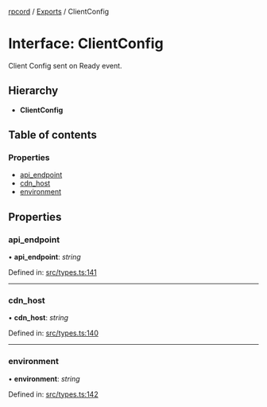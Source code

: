 [rpcord](../README.md) / [Exports](../modules.md) / ClientConfig

# Interface: ClientConfig

Client Config sent on Ready event.

## Hierarchy

* **ClientConfig**

## Table of contents

### Properties

- [api\_endpoint](clientconfig.md#api_endpoint)
- [cdn\_host](clientconfig.md#cdn_host)
- [environment](clientconfig.md#environment)

## Properties

### api\_endpoint

• **api\_endpoint**: *string*

Defined in: [src/types.ts:141](https://github.com/DjDeveloperr/RPCord/blob/51e0bc3/src/types.ts#L141)

___

### cdn\_host

• **cdn\_host**: *string*

Defined in: [src/types.ts:140](https://github.com/DjDeveloperr/RPCord/blob/51e0bc3/src/types.ts#L140)

___

### environment

• **environment**: *string*

Defined in: [src/types.ts:142](https://github.com/DjDeveloperr/RPCord/blob/51e0bc3/src/types.ts#L142)
